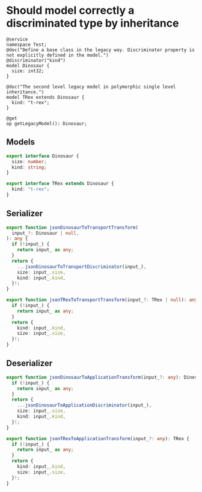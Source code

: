 # Should model correctly a discriminated type by inheritance

```tsp
@service
namespace Test;
@doc("Define a base class in the legacy way. Discriminator property is not explicitly defined in the model.")
@discriminator("kind")
model Dinosaur {
  size: int32;
}

@doc("The second level legacy model in polymorphic single level inheritance.")
model TRex extends Dinosaur {
  kind: "t-rex";
}

@get
op getLegacyModel(): Dinosaur;
```

## Models

```ts src/models/models.ts interface Dinosaur
export interface Dinosaur {
  size: number;
  kind: string;
}
```

```ts src/models/models.ts interface TRex
export interface TRex extends Dinosaur {
  kind: "t-rex";
}
```

## Serializer

```ts src/models/internal/serializers.ts function jsonDinosaurToTransportTransform
export function jsonDinosaurToTransportTransform(
  input_?: Dinosaur | null,
): any {
  if (!input_) {
    return input_ as any;
  }
  return {
    ...jsonDinosaurToTransportDiscriminator(input_),
    size: input_.size,
    kind: input_.kind,
  }!;
}
```

```ts src/models/internal/serializers.ts function jsonTRexToTransportTransform
export function jsonTRexToTransportTransform(input_?: TRex | null): any {
  if (!input_) {
    return input_ as any;
  }
  return {
    kind: input_.kind,
    size: input_.size,
  }!;
}
```

## Deserializer

```ts src/models/internal/serializers.ts function jsonDinosaurToApplicationTransform
export function jsonDinosaurToApplicationTransform(input_?: any): Dinosaur {
  if (!input_) {
    return input_ as any;
  }
  return {
    ...jsonDinosaurToApplicationDiscriminator(input_),
    size: input_.size,
    kind: input_.kind,
  }!;
}
```

```ts src/models/internal/serializers.ts function jsonTRexToApplicationTransform
export function jsonTRexToApplicationTransform(input_?: any): TRex {
  if (!input_) {
    return input_ as any;
  }
  return {
    kind: input_.kind,
    size: input_.size,
  }!;
}
```
